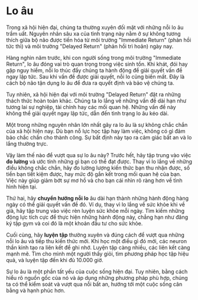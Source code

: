 # Lo âu

Trong xã hội hiện đại, chúng ta thường xuyên đối mặt với những nỗi lo âu trầm uất. Nguyên nhân sâu xa của tình trạng này nằm ở sự không tương thích giữa bộ não được tiến hóa từ môi trường "Immediate Return" (phản hồi tức thì) và môi trường "Delayed Return" (phản hồi trì hoãn) ngày nay.

Hàng nghìn năm trước, khi con người sống trong môi trường "Immediate Return", lo âu đóng vai trò quan trọng trong việc sinh tồn. Khi khát, đói hay gặp nguy hiểm, nỗi lo thúc đẩy chúng ta hành động để giải quyết vấn đề ngay lập tức. Sau khi vấn đề được giải quyết, nỗi lo cũng biến mất. Đây là cách bộ não tận dụng lo âu để đưa ra quyết định và bảo vệ chúng ta.

Tuy nhiên, xã hội hiện đại với môi trường "Delayed Return" đặt ra những thách thức hoàn toàn khác. Chúng ta lo lắng về những vấn đề dài hạn như tương lai sự nghiệp, tài chính hay các mối quan hệ. Những vấn đề này không thể giải quyết ngay lập tức, dẫn đến tình trạng lo âu kéo dài.

Một trong những nguyên nhân lớn nhất gây ra lo âu là sự không chắc chắn của xã hội hiện nay. Dù bạn nỗ lực học tập hay làm việc, không có gì đảm bảo chắc chắn cho thành công. Sự bất định này tạo ra cảm giác bất an và lo lắng thường trực.

Vậy làm thế nào để vượt qua sự lo âu này? Trước hết, hãy tập trung vào việc **đo lường** và ước tính những gì bạn có thể đạt được. Thay vì lo lắng về những điều không chắc chắn, hãy đo lường lượng kiến thức bạn thu nhận được, số tiền bạn tiết kiệm được, hay mức độ gắn kết trong mối quan hệ của bạn. Việc này giúp giảm bớt sự mơ hồ và cho bạn cái nhìn rõ ràng hơn về tình hình hiện tại.

Thứ hai, hãy **chuyển hướng nỗi lo** âu dài hạn thành những hành động hàng ngày có thể giải quyết vấn đề đó. Ví dụ, thay vì lo lắng về sức khỏe khi về già, hãy tập trung vào việc rèn luyện sức khỏe mỗi ngày. Tìm kiếm những động lực tích cực để thực hiện những hành động này, chẳng hạn như đăng ký tập gym và coi đó là một khoản đầu tư cho sức khỏe.

Cuối cùng, hãy **luyện tập** thường xuyên và đúng cách để vượt qua những nỗi lo âu và tiếp thu kiến thức mới. Khi học một điều gì đó mới, các neuron thần kinh tạo ra liên kết để ghi nhớ. Luyện tập càng nhiều, các liên kết càng mạnh mẽ. Tìm cho mình một người thầy giỏi, tìm phương pháp học tập hiệu quả, và luyện tập đến khi đủ 10.000 giờ.

Sự lo âu là một phần tất yếu của cuộc sống hiện đại. Tuy nhiên, bằng cách hiểu rõ nguồn gốc của nó và áp dụng những phương pháp phù hợp, chúng ta có thể kiểm soát và vượt qua nỗi bất an, hướng tới một cuộc sống cân bằng và hạnh phúc hơn.
